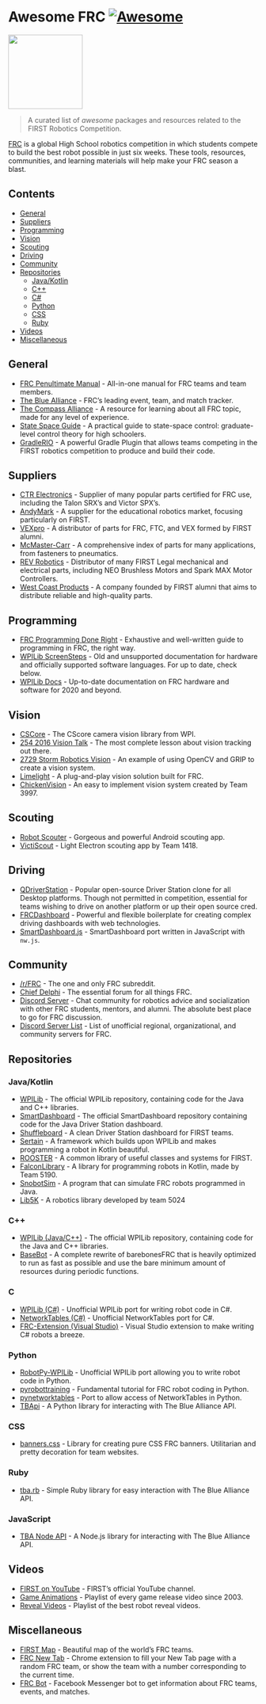 Awesome FRC [![Awesome](https://awesome.re/badge.svg)](https://awesome.re)
==========================================================================

[<img src="media/first.svg" width="150" />](https://www.firstinspires.org/robotics/frc)

> A curated list of *awesome* packages and resources related to the FIRST Robotics Competition.

[FRC](https://www.firstinspires.org/robotics/frc) is a global High School robotics competition in which students compete to build the best robot possible in just six weeks. These tools, resources, communities, and learning materials will help make your FRC season a blast.

Contents
--------

-   [General](#general)
-   [Suppliers](#suppliers)
-   [Programming](#programming)
-   [Vision](#vision)
-   [Scouting](#scouting)
-   [Driving](#driving)
-   [Community](#community)
-   [Repositories](#repositories)
    -   [Java/Kotlin](#javakotlin)
    -   [C++](#c)
    -   [C\#](#c-1)
    -   [Python](#python)
    -   [CSS](#css)
    -   [Ruby](#ruby)
-   [Videos](#videos)
-   [Miscellaneous](#miscellaneous)

General
-------

-   [FRC Penultimate Manual](https://github.com/MC42/FRCPenultimateManual) - All-in-one manual for FRC teams and team members.
-   [The Blue Alliance](https://www.thebluealliance.com/) - FRC’s leading event, team, and match tracker.
-   [The Compass Alliance](https://www.thecompassalliance.org/) - A resource for learning about all FRC topic, made for any level of experience.
-   [State Space Guide](https://github.com/calcmogul/state-space-guide) - A practical guide to state-space control: graduate-level control theory for high schoolers.
-   [GradleRIO](https://github.com/wpilibsuite/GradleRIO) - A powerful Gradle Plugin that allows teams competing in the FIRST robotics competition to produce and build their code.

Suppliers
---------

-   [CTR Electronics](http://www.ctr-electronics.com/) - Supplier of many popular parts certified for FRC use, including the Talon SRX’s and Victor SPX’s.
-   [AndyMark](https://www.andymark.com/) - A supplier for the educational robotics market, focusing particularly on FIRST.
-   [VEXpro](https://www.vexrobotics.com/vexpro) - A distributor of parts for FRC, FTC, and VEX formed by FIRST alumni.
-   [McMaster-Carr](https://www.mcmaster.com/) - A comprehensive index of parts for many applications, from fasteners to pneumatics.
-   [REV Robotics](http://www.revrobotics.com/) - Distributor of many FIRST Legal mechanical and electrical parts, including NEO Brushless Motors and Spark MAX Motor Controllers.
-   [West Coast Products](http://www.wcproducts.net) - A company founded by FIRST alumni that aims to distribute reliable and high-quality parts.

Programming
-----------

-   [FRC Programming Done Right](http://frc-pdr.readthedocs.io/en/latest/) - Exhaustive and well-written guide to programming in FRC, the right way.
-   [WPILib ScreenSteps](https://wpilib.screenstepslive.com) - Old and unsupported documentation for hardware and officially supported software languages. For up to date, check below.
-   [WPILib Docs](https://docs.wpilib.org/en/latest/) - Up-to-date documentation on FRC hardware and software for 2020 and beyond.

Vision
------

-   [CSCore](https://github.com/wpilibsuite/cscore) - The CScore camera vision library from WPI.
-   [254 2016 Vision Talk](https://www.youtube.com/watch?v=rLwOkAJqImo) - The most complete lesson about vision tracking out there.
-   [2729 Storm Robotics Vision](https://github.com/2729StormRobotics/StormCV2017) - An example of using OpenCV and GRIP to create a vision system.
-   [Limelight](https://limelightvision.io/) - A plug-and-play vision solution built for FRC.
-   [ChickenVision](https://github.com/team3997/ChickenVision) - An easy to implement vision system created by Team 3997.

Scouting
--------

-   [Robot Scouter](https://github.com/SUPERCILEX/Robot-Scouter) - Gorgeous and powerful Android scouting app.
-   [VictiScout](https://github.com/FRCScout/FRCScout) - Light Electron scouting app by Team 1418.

Driving
-------

-   [QDriverStation](https://github.com/FRC-Utilities/QDriverStation) - Popular open-source Driver Station clone for all Desktop platforms. Though not permitted in competition, essential for teams wishing to drive on another platform or up their open source cred.
-   [FRCDashboard](https://github.com/FRCDashboard/FRCDashboard) - Powerful and flexible boilerplate for creating complex driving dashboards with web technologies.
-   [SmartDashboard.js](https://github.com/erikuhlmann/SmartDashboard.js) - SmartDashboard port written in JavaScript with `nw.js`.

Community
---------

-   [/r/FRC](https://www.reddit.com/r/FRC/) - The one and only FRC subreddit.
-   [Chief Delphi](https://www.chiefdelphi.com/forums/portal.php) - The essential forum for all things FRC.
-   [Discord Server](http://discord.gg/frc) - Chat community for robotics advice and socialization with other FRC students, mentors, and alumni. The absolute best place to go for FRC discussion.
-   [Discord Server List](https://docs.google.com/spreadsheets/d/1rm6C_hHhPmiIBZxrQT-xGag2Kv9RTpEdENYSKNYB7iI/edit#gid=1112789586) - List of unofficial regional, organizational, and community servers for FRC.

Repositories
------------

### Java/Kotlin

-   [WPILib](https://github.com/wpilibsuite/allwpilib) - The official WPILib repository, containing code for the Java and C++ libraries.
-   [SmartDashboard](https://github.com/wpilibsuite/SmartDashboard) - The official SmartDashboard repository containing code for the Java Driver Station dashboard.
-   [Shuffleboard](https://github.com/wpilibsuite/Shuffleboard) - A clean Driver Station dashboard for FIRST teams.
-   [Sertain](https://github.com/SouthEugeneRoboticsTeam/sertain) - A framework which builds upon WPILib and makes programming a robot in Kotlin beautiful.
-   [ROOSTER](https://github.com/flamingchickens1540/ROOSTER) - A common library of useful classes and systems for FIRST.
-   [FalconLibrary](https://github.com/FRC5190/FalconLibrary) - A library for programming robots in Kotlin, made by Team 5190.
-   [SnobotSim](https://github.com/snobotsim/SnobotSim) - A program that can simulate FRC robots programmed in Java.
-   [Lib5K](https://github.com/frc5024/lib5k) - A robotics library developed by team 5024

### C++

-   [WPILib (Java/C++)](https://github.com/wpilibsuite/allwpilib) - The official WPILib repository, containing code for the Java and C++ libraries.
-   [BaseBot](https://github.com/frc5024/basebot) - A complete rewrite of barebonesFRC that is heavily optimized to run as fast as possible and use the bare minimum amount of resources during periodic functions.

### C

-   [WPILib (C\#)](https://github.com/robotdotnet/WPILib) - Unofficial WPILib port for writing robot code in C\#.
-   [NetworkTables (C\#)](https://github.com/robotdotnet/NetworkTables) - Unofficial NetworkTables port for C\#.
-   [FRC-Extension (Visual Studio)](https://github.com/robotdotnet/FRC-Extension) - Visual Studio extension to make writing C\# robots a breeze.

### Python

-   [RobotPy-WPILib](https://github.com/robotpy/robotpy-wpilib) - Unofficial WPILib port allowing you to write robot code in Python.
-   [pyrobottraining](https://github.com/robotpy/pyrobottraining) - Fundamental tutorial for FRC robot coding in Python.
-   [pynetworktables](https://github.com/robotpy/pynetworktables) - Port to allow access of NetworkTables in Python.
-   [TBApi](https://github.com/PlasmaRobotics2403/TBApi) - A Python library for interacting with The Blue Alliance API.

### CSS

-   [banners.css](https://github.com/ErikBoesen/banners.css) - Library for creating pure CSS FRC banners. Utilitarian and pretty decoration for team websites.

### Ruby

-   [tba.rb](https://github.com/frc1418/tba.rb) - Simple Ruby library for easy interaction with The Blue Alliance API.

### JavaScript

-   [TBA Node API](https://github.com/Team2537/tba-api-node) - A Node.js library for interacting with The Blue Alliance API.

Videos
------

-   [FIRST on YouTube](https://www.youtube.com/user/FIRSTWorldTube) - FIRST’s official YouTube channel.
-   [Game Animations](https://www.youtube.com/watch?v=uYNu9cQac1o&list=PLOPIDgAYFKaQmz6aznEMAbewtqqT7FCqY) - Playlist of every game release video since 2003.
-   [Reveal Videos](https://www.youtube.com/watch?v=2zu1EzyKRRE&list=PLocx3vY5mUKNSVfiI1kEjZ9AXtMu1N7-B) - Playlist of the best robot reveal videos.

Miscellaneous
-------------

-   [FIRST Map](https://firstmap.github.io) - Beautiful map of the world’s FRC teams.
-   [FRC New Tab](https://chrome.google.com/webstore/detail/frc-new-tab/agmoglelphhinnadfmbfodhkdagibkop) - Chrome extension to fill your New Tab page with a random FRC team, or show the team with a number corresponding to the current time.
-   [FRC Bot](https://github.com/FRC-Bot/FRCBot-ChatBot) - Facebook Messenger bot to get information about FRC teams, events, and matches.
